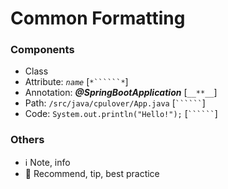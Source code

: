 # Common Formatting 

### Components
- Class
- Attribute: *```name```* [``` *``````* ```]
- Annotation: __*@SpringBootApplication*__ [```__**__```]
- Path: ```/src/java/cpulover/App.java``` [``` `````` ```]
- Code: ```System.out.println("Hello!");``` [``` `````` ```]

### Others
- ℹ️ Note, info
- 📌 Recommend, tip, best practice

